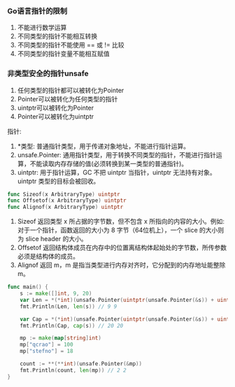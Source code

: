 ### Go语言指针的限制
1. 不能进行数学运算
2. 不同类型的指针不能相互转换
3. 不同类型的指针不能使用 == 或 != 比较
4. 不同类型的指针变量不能相互赋值


### 非类型安全的指针unsafe
1. 任何类型的指针都可以被转化为Pointer
2. Pointer可以被转化为任何类型的指针
3. uintptr可以被转化为Pointer
4. Pointer可以被转化为uintptr

指针:
1. *类型: 普通指针类型，用于传递对象地址，不能进行指针运算。
2. unsafe.Pointer: 通用指针类型，用于转换不同类型的指针，不能进行指针运算，不能读取内存存储的值(必须转换到某一类型的普通指针)。
3. uintptr: 用于指针运算，GC 不把 uintptr 当指针，uintptr 无法持有对象。uintptr 类型的目标会被回收。

```go
func Sizeof(x ArbitraryType) uintptr
func Offsetof(x ArbitraryType) uintptr
func Alignof(x ArbitraryType) uintptr
```

1. Sizeof 返回类型 x 所占据的字节数，但不包含 x 所指向的内容的大小。例如: 对于一个指针，函数返回的大小为 8 字节（64位机上），一个 slice 的大小则为 slice header 的大小。
2. Offsetof 返回结构体成员在内存中的位置离结构体起始处的字节数，所传参数必须是结构体的成员。
3. Alignof 返回 m，m 是指当类型进行内存对齐时，它分配到的内存地址能整除 m。


```go
func main() {
	s := make([]int, 9, 20)
	var Len = *(*int)(unsafe.Pointer(uintptr(unsafe.Pointer(&s)) + uintptr(8)))
	fmt.Println(Len, len(s)) // 9 9

	var Cap = *(*int)(unsafe.Pointer(uintptr(unsafe.Pointer(&s)) + uintptr(16)))
	fmt.Println(Cap, cap(s)) // 20 20

	mp := make(map[string]int)
	mp["qcrao"] = 100
	mp["stefno"] = 18

	count := **(**int)(unsafe.Pointer(&mp))
	fmt.Println(count, len(mp)) // 2 2
}

```